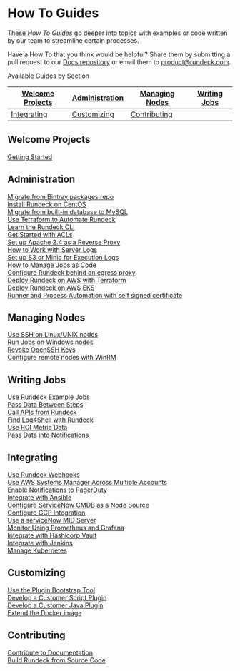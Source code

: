 # How To Guides

These *How To Guides* go deeper into topics with examples or code written by our team to streamline certain processes.

Have a How To that you think would be helpful?  Share them by submitting a pull request to our [Docs repository](https://github.com/rundeck/) or email them to [product@rundeck.com](mailto:product@rundeck.com).

Available Guides by Section

| [Welcome Projects](#welcome-projects) | [Administration](#administration) | [Managing Nodes](#managing-nodes) | [Writing Jobs](#writing-jobs) |
|--------------------|------------------|------------------|----------------|
| [Integrating](#integrating) | [Customizing](#customizing) | [Contributing](#contributing) |  |

## Welcome Projects
[Getting Started](/learning/howto/welcome-project-starter.md)

## Administration
[Migrate from Bintray packages repo](/learning/howto/migrate-to-rundeck-packages-repo.md)  
[Install Rundeck on CentOS](/learning/howto/install-centos.md)  
[Migrate from built-in database to MySQL](/learning/howto/migrate-to-mysql.md)  
[Use Terraform to Automate Rundeck](/learning/howto/use-terraform-provider.md)  
[Learn the Rundeck CLI](/learning/howto/learn-rd-cli.md)  
[Get Started with ACLs](/learning/howto/acl_basic_examples.md)  
[Set up Apache 2.4 as a Reverse Proxy](/learning/howto/apache2-proxy-gssapi.md)  
[How to Work with Server Logs](/learning/howto/workinglogs.md)  
[Set up S3 or Minio for Execution Logs](/learning/howto/S3-minio.md)  
[How to Manage Jobs as Code](/learning/howto/how2scm.md)  
[Configure Rundeck behind an egress proxy](/learning/howto/egress-proxy.md)  
[Deploy Rundeck on AWS with Terraform](/learning/howto/how2-terra-rd-aws.md)  
[Deploy Rundeck on AWS EKS](/learning/howto/how2-terra-rd-eks.md)  
[Runner and Process Automation with self signed certificate](/learning/howto/runner-paop-selfsigned.md)

## Managing Nodes
[Use SSH on Linux/UNIX nodes](/learning/howto/ssh-on-linux-nodes.md)  
[Run Jobs on Windows nodes](/learning/howto/configuring-windows-nodes.md)  
[Revoke OpenSSH Keys](/learning/howto/revoke-ssh-keys.md)  
[Configure remote nodes with WinRM](/learning/howto/how2winrm-rundeck.md)  

## Writing Jobs
[Use Rundeck Example Jobs](/learning/howto/use-example-jobs.md)  
[Pass Data Between Steps](/learning/howto/passing-variables.md)  
[Call APIs from Rundeck](/learning/howto/calling-apis.md)  
[Find Log4Shell with Rundeck](/learning/howto/log4shell.md)  
[Use ROI Metric Data](/learning/howto/use-roi-metrics.md)  
[Pass Data into Notifications](/learning/howto/env-in-notifications.md)  

## Integrating
[Use Rundeck Webhooks](/learning/howto/using-webhooks.md)  
[Use AWS Systems Manager Across Multiple Accounts](/learning/howto/cross-account-aws-ssm.md)  
[Enable Notifications to PagerDuty](/learning/howto/pagerduty-notification.md)  
[Integrate with Ansible](/learning/howto/using-ansible.md)  
[Configure ServiceNow CMDB as a Node Source](/learning/howto/config-sn-nodesource.md)  
[Configure GCP Integration](/learning/howto/configure-gcp-plugins.md)  
[Use a serviceNow MID Server](/learning/howto/sn-midserver.md)  
[Monitor Using Prometheus and Grafana](/learning/howto/rundeck-exporter.md)  
[Integrate with Hashicorp Vault](/learning/howto/vault-integration.md)  
[Integrate with Jenkins](/learning/howto/howtojenkins.md)  
[Manage Kubernetes](/learning/howto/how2kube.md)  

## Customizing
[Use the Plugin Bootstrap Tool](/learning/howto/plugin-bootstrap.md)  
[Develop a Customer Script Plugin](/learning/howto/custom-script-plugin-hello-world.md)  
[Develop a Customer Java Plugin](/learning/howto/java-plugin.md)  
[Extend the Docker image](/learning/howto/how2extenddocker.md)  

## Contributing
[Contribute to Documentation](/learning/howto/update-rundeck-docs.md)  
[Build Rundeck from Source Code](/learning/howto/build-rundeck.md)  
